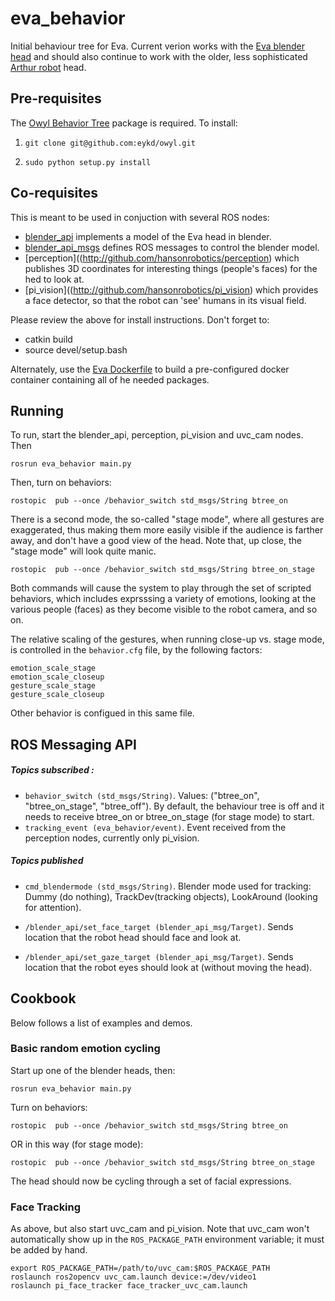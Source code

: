 # eva_behavior

Initial behaviour tree for Eva. Current verion works with the
[Eva blender head](http://github.com/hansonrobotics/blender_api)
and should also continue to work with the older, less sophisticated
[Arthur robot](http://github.com/hansonrobotics/robo_blender) head.

## Pre-requisites

The [Owyl Behavior Tree](https://github.com/eykd/owyl/) package is
required.  To install:

1) `git clone git@github.com:eykd/owyl.git`

2) `sudo python setup.py install`

## Co-requisites

This is meant to be used in conjuction with several ROS nodes:
* [blender_api](http://github.com/hansonrobotics/blender_api)
  implements a model of the Eva head in blender.
* [blender_api_msgs](http://github.com/hansonrobotics/blender_api_msgs)
  defines ROS messages to control the blender model.
* [perception]((http://github.com/hansonrobotics/perception) which
  publishes 3D coordinates for interesting things (people's faces) for
  the hed to look at.
* [pi_vision]((http://github.com/hansonrobotics/pi_vision) which
  provides a face detector, so that the robot can 'see' humans in
  its visual field.

Please review the above for install instructions.  Don't forget to:
* catkin build
* source devel/setup.bash

Alternately, use the [Eva Dockerfile](https://github.com/opencog/docker)
to build a pre-configured docker container containing all of he needed
packages.

## Running
To run, start the blender_api, perception, pi_vision and uvc_cam nodes.
Then
```
rosrun eva_behavior main.py
```
Then, turn on behaviors:
```
rostopic  pub --once /behavior_switch std_msgs/String btree_on
```
There is a second mode, the so-called "stage mode", where all gestures
are exaggerated, thus making them more easily visible if the audience
is farther away, and don't have a good view of the head.  Note that, up
close, the "stage mode" will look quite manic.
```
rostopic  pub --once /behavior_switch std_msgs/String btree_on_stage
```
Both commands will cause the system to play through the set of scripted
behaviors, which includes exprsssing a variety of emotions,
looking at the various people (faces) as they become visible to the
robot camera, and so on.

The relative scaling of the gestures, when running close-up vs. stage
mode, is controlled in the `behavior.cfg` file, by the following
factors:
```
emotion_scale_stage
emotion_scale_closeup
gesture_scale_stage
gesture_scale_closeup
```

Other behavior is configued in this same file.

## ROS Messaging API

##### Topics subscribed :

* `behavior_switch (std_msgs/String)`. Values: ("btree_on",
  "btree_on_stage", "btree_off").
  By default, the behaviour tree is off and it needs to receive
  btree_on or btree_on_stage (for stage mode) to start.
* `tracking_event (eva_behavior/event)`. Event received from the
  perception nodes, currently only pi_vision.

##### Topics published

* `cmd_blendermode (std_msgs/String)`. Blender mode used for tracking:
  Dummy (do nothing), TrackDev(tracking objects), LookAround (looking
  for attention).

* `/blender_api/set_face_target (blender_api_msg/Target)`. Sends
  location that the robot head should face and look at.

* `/blender_api/set_gaze_target (blender_api_msg/Target)`. Sends
  location that the robot eyes should look at (without moving the
  head).


## Cookbook
Below follows a list of examples and demos.

### Basic random emotion cycling
Start up one of the blender heads, then:
```
rosrun eva_behavior main.py
```
Turn on behaviors:
```
rostopic  pub --once /behavior_switch std_msgs/String btree_on
```
OR in this way (for stage mode):
```
rostopic  pub --once /behavior_switch std_msgs/String btree_on_stage
```
The head should now be cycling through a set of facial expressions.

### Face Tracking
As above, but also start uvc_cam and pi_vision. Note that uvc_cam
won't automatically show up in the `ROS_PACKAGE_PATH` environment
variable; it must be added by hand.
```
export ROS_PACKAGE_PATH=/path/to/uvc_cam:$ROS_PACKAGE_PATH
roslaunch ros2opencv uvc_cam.launch device:=/dev/video1
roslaunch pi_face_tracker face_tracker_uvc_cam.launch
```
